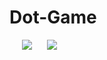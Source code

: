 # Dot-Game
<body>
<div class="gallery" style="float:left">
    <img src="Habers/Images/example_1.jpg" hspace="20">
    <img src="Habers/Images/example_2.jpg">
</div>  
</body>
